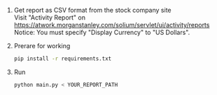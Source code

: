1. Get report as CSV format from the stock company site  
   Visit "Activity Report" on https://atwork.morganstanley.com/solium/servlet/ui/activity/reports  
   Notice: You must specify "Display Currency" to "US Dollars".

3. Prerare for working
   ```bash
   pip install -r requirements.txt
   ```

2. Run
   ```bash
   python main.py < YOUR_REPORT_PATH
   ```

